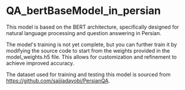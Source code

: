 # QA_bertBaseModel_in_persian
This model is based on the BERT architecture, specifically designed for natural language processing and question answering in Persian.

The model's training is not yet complete, but you can further train it by modifying the source code to start from the weights provided in the model_weights.h5 file. This allows for customization and refinement to achieve improved accuracy.

The dataset used for training and testing this model is sourced from https://github.com/sajjjadayobi/PersianQA.
 
